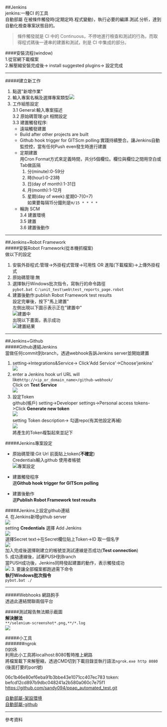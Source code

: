 ##Jenkins   
  jenkins:一種CI 的工具   
  自動部屬  在被條件觸發時(定期定時.程式變動)，執行必要的編譯.測試.分析，達到自動化檢查專案狀態目的。   
  >  條件觸發就是 CI 中的 Continuous，不停地進行檢查和測試的行為，而取得程式碼後一連串的建置和測試，則是 CI 中集成的部分。  

  ####安裝流程(window)  
  1.從官網下載檔案  
  2.解壓縮安裝完成後-> install suggested plugins-> 設定完成   

  ----  
  #####建立新工作
  1. 點選"新增作業"  
  2. 輸入專案名稱及選擇專案類型![](\images\jenkins.png)
  3. 工作組態設定  
     3.1  General:輸入專案描述  
     3.2  原始碼管理:git 相關設定  
     3.3  建置觸發程序:  
      * 遠端觸發建置  
      * Build after other projects are built   
      * Github hook trigger for GITScm polling:實踐持續整合。讓Jenkins自動監控控，當有任何Push even發生時進行建置  
      * 定期建置  
         用Cron Format方式來定義時間，共分5個欄位。欄位與欄位之間用空白或Tab做區隔    
         1. 分(minute):0-59分
         2. 時(hour):0-23時  
         3. 日(day of month):1-31日  
         4. 月(month):1-12月  
         5. 星期(day of week):星期0-7(0=7)  
         如果要每隔15分鐘則是```H/15 * * * * ```  
      * 輪詢 SCM  
     3.4 建置環境  
     3.5 建置  
     3.6 建置後動作
---
  ##Jenkins+Robot Framework  
  #####安裝Robot Framework(從本機抓檔案)   
  做以下的設定   
  1. 安裝外掛程式:管理->外掛程式管理->可用性 OR 進階(下載檔案)->上傳外掛程式  
  2. 原始碼管理:無  
  3. 選擇執行Windows批次指令，寫執行的命令路徑  
    ```pybot.bat C:\unit_test\web\test_reports_page.robot```   
  4. 建置後動作:publish Robot Framework test results  
  設定完畢後，按下"馬上建置"   
  左側出現以下圖示表示正在"建置中"   
  ![建置中](\images\建置中.png)   
  出現以下畫面，表示成功  
  ![建置結果](\images\建置結果.png)
----
##Jenkins+Github  
#####Github連結Jenkins  
當做任何commit到branch，透過webhook告訴Jenkins server並開始建置  
1. setting->Integrations&Service-> Click'Add Service'->Choose'jenkins'  
![](\images\Jenkins+github1.PNG)  
2. enter a Jenkins hook url  URL will like```http://<ip_or_domain_name>/github-webhook/```   
   Click on **Test Service**  
![](\images\Jenkins+github2.PNG)
3. 設定Token  
   github(帳戶) setting->Developer settings->Personal access tokens->Click **Generate new token**  
   ![](\images\Jenkins+github6.PNG)  
   setting Token description-> 勾選repo(有其他設定再補)  
   ![](\images\Jenkins+github7.PNG)  
   將產生的Token複製起來並記下  

#####Jenkins專案設定  
* 原始碼管理:Git Url 前面貼上token(**不確定**)  
  Credentials輸入github 使用者帳號  
  ![專案設定](\images\jenkins1.PNG)

* 建置觸發程序  
  選**Github hook trigger for GITScm polling**  

* 建置後動作  
  選**Publish Robot Framework test results**

#####Jenkins上設定github連結  
4. 在Jenkins新增github server  
   ![](\images\Jenkins+github3.PNG)  
   setting **Credentials** 選擇 Add Jenkins  
   ![](\images\Jenkins+github4.png)  
   選擇Secret text->在Secret欄位貼上Token->ID 取一個名字  
   ![](\images\Jenkins+github5.png)  
   加入完成後選擇剛建立的帳號並測試連線是否成功(**Test connection**)  
5. 成功連線後，試著PUSH到Branch  
   當PUSH成功後，Jenkins同時發起建置的動作，表示觸發成功  
   ![](\images\Jenkins+github8.png)
3. 要讓全部檔案都跑過需下命令  
   **執行Windows批次指令**  
   ```pybot.bat ./```

----
#####Webhooks  網路鉤手  
透過此連結關聯兩個平台  

#####測試報告無法顯示截圖   
**解決辦法**  
```**/selenium-screenshot*.png,**/*.log```  
![](\images\Jenkins+github9.PNG)


#####小工具   
#######ngrok  
[ngrok](https://ngrok.com/)   
利用此小工具將localhost:8080暫時推上網路  
將檔案載下來解壓縮，透過CMD切到下載目錄並執行語法```ngrok.exe http 8080``` (後面打要的port號)     



06c1b46e80ef6eba91b3bbe43e1071cc407ec783
token:  befcd12cd897b9dbc048241a2b580a060c7e75f1
https://github.com/sandy094/ppap_automated_test.git


[自動部屬-架設環境](https://github.com/muyinchen/woker/blob/master/%E9%9B%86%E6%88%90%E6%B5%8B%E8%AF%95%E7%8E%AF%E5%A2%83%E6%90%AD%E5%BB%BA/%E6%89%8B%E6%8A%8A%E6%89%8B%E6%95%99%E4%BD%A0%E6%90%AD%E5%BB%BAJenkins%2BGithub%E6%8C%81%E7%BB%AD%E9%9B%86%E6%88%90%E7%8E%AF%E5%A2%83.md)  
[自動部屬-github](http://jenkins.readbook.tw/jenkins/plugin/github_pull_request_builder.html)
  
  

---
參考資料  

